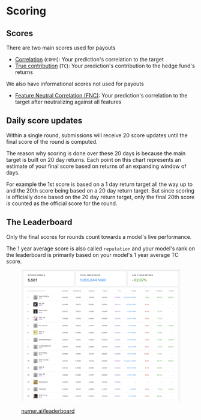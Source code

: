 # Scoring

## Scores

There are two main scores used for payouts

* [Correlation](https://docs.numer.ai/tournament/correlation-corr) (`CORR`): Your prediction's correlation to the target
* [True contribution](https://docs.numer.ai/tournament/true-contribution-tc) (`TC`):  Your prediction's contribution to the hedge fund's returns&#x20;

We also have informational scores not used for payouts

* [Feature Neutral Correlation (FNC)](feature-neutral-correlation.md): Your prediction's correlation to the target after neutralizing against all features &#x20;

## Daily score updates

Within a single round, submissions will receive 20 score updates until the final score of the round is computed.&#x20;

The reason why scoring is done over these 20 days is because the main target is built on 20 day returns. Each point on this chart represents an estimate of your final score based on returns of an expanding window of days.&#x20;

For example the 1st score is based on a 1 day return target all the way up to and the 20th score being based on a 20 day return target. But since scoring is officially done based on the 20 day return target, only the final 20th score is counted as the official score for the round.

## The Leaderboard

Only the final scores for rounds count towards a model's live performance.

The 1 year average score is also called `reputation` and your model's rank on the leaderboard is primarily based on your model's 1 year average TC score.&#x20;

<figure><img src="../../.gitbook/assets/image (97) (1) (1).png" alt=""><figcaption><p><a href="https://numer.ai/leaderboard">numer.ai/leaderboard</a></p></figcaption></figure>

